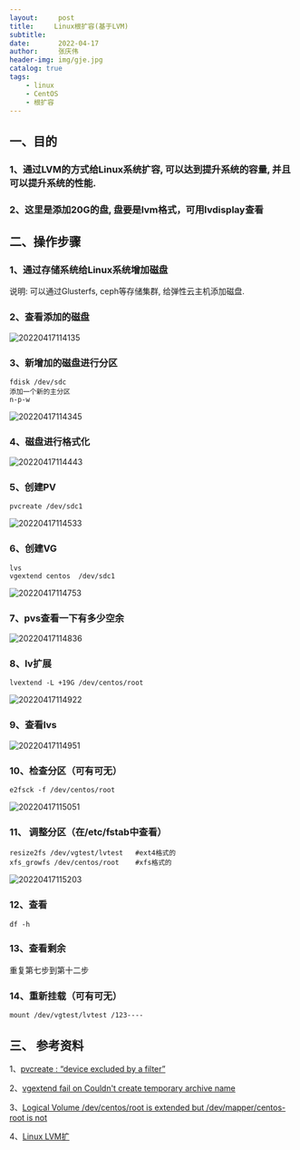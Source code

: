 ```yaml
---
layout:     post
title:     Linux根扩容(基于LVM)
subtitle:   
date:       2022-04-17
author:     张庆伟
header-img: img/gje.jpg
catalog: true
tags:
    - linux
    - CentOS
    - 根扩容 
---
```

## 一、目的

### 1、通过LVM的方式给Linux系统扩容, 可以达到提升系统的容量, 并且可以提升系统的性能.

### 2、这里是添加20G的盘, 盘要是lvm格式，可用lvdisplay查看

## 二、操作步骤

### 1、通过存储系统给Linux系统增加磁盘

说明: 可以通过Glusterfs, ceph等存储集群, 给弹性云主机添加磁盘.

### 2、查看添加的磁盘

![20220417114135](https://raw.githubusercontent.com/realzhangqingwei/realzhangqingwei.github.io/master/imgs_for_blogs/20220417114135.png)

### 3、新增加的磁盘进行分区

```
fdisk /dev/sdc
添加一个新的主分区
n-p-w
```

![20220417114345](https://raw.githubusercontent.com/realzhangqingwei/realzhangqingwei.github.io/master/imgs_for_blogs/20220417114345.png)

### 4、磁盘进行格式化

![20220417114443](https://raw.githubusercontent.com/realzhangqingwei/realzhangqingwei.github.io/master/imgs_for_blogs/20220417114443.png)

### 5、创建PV

```
pvcreate /dev/sdc1
```

![20220417114533](https://raw.githubusercontent.com/realzhangqingwei/realzhangqingwei.github.io/master/imgs_for_blogs/20220417114533.png)

### 6、创建VG

```
lvs
vgextend centos  /dev/sdc1
```

![20220417114753](https://raw.githubusercontent.com/realzhangqingwei/realzhangqingwei.github.io/master/imgs_for_blogs/20220417114753.png)

### 7、pvs查看一下有多少空余

![20220417114836](https://raw.githubusercontent.com/realzhangqingwei/realzhangqingwei.github.io/master/imgs_for_blogs/20220417114836.png)

### 8、lv扩展

```
lvextend -L +19G /dev/centos/root
```

![20220417114922](https://raw.githubusercontent.com/realzhangqingwei/realzhangqingwei.github.io/master/imgs_for_blogs/20220417114922.png)

### 9、查看lvs

![20220417114951](https://raw.githubusercontent.com/realzhangqingwei/realzhangqingwei.github.io/master/imgs_for_blogs/20220417114951.png)

### 10、检查分区（可有可无）

```
e2fsck -f /dev/centos/root
```

![20220417115051](https://raw.githubusercontent.com/realzhangqingwei/realzhangqingwei.github.io/master/imgs_for_blogs/20220417115051.png)

### 11、 调整分区（在/etc/fstab中查看）

```
resize2fs /dev/vgtest/lvtest   #ext4格式的
xfs_growfs /dev/centos/root    #xfs格式的
```

![20220417115203](https://raw.githubusercontent.com/realzhangqingwei/realzhangqingwei.github.io/master/imgs_for_blogs/20220417115203.png)

### 12、查看

```
df -h
```

### 13、查看剩余

重复第七步到第十二步

### 14、重新挂载（可有可无）

```
mount /dev/vgtest/lvtest /123----
```

## 三、 参考资料

1、[pvcreate : “device excluded by a filter”](https://serverfault.com/questions/917650/vgextend-device-excluded-by-a-filter)

2、[vgextend fail on Couldn&#39;t create temporary archive name](https://unix.stackexchange.com/questions/465719/vgextend-fail-on-couldnt-create-temporary-archive-name)

3、[Logical Volume /dev/centos/root is extended but /dev/mapper/centos-root is not](https://serverfault.com/questions/934024/logical-volume-dev-centos-root-is-extended-but-dev-mapper-centos-root-is-not)

4、[Linux LVM扩](https://www.jianshu.com/p/b41c7b2fffe1)